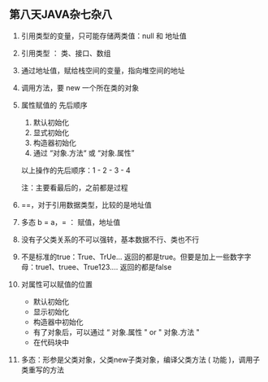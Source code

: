 ## 第八天JAVA杂七杂八

1. 引用类型的变量，只可能存储两类值：null  和   地址值
2. 引用类型 ： 类、接口、数组 
3. 通过地址值，赋给栈空间的变量，指向堆空间的地址
4. 调用方法，要 new 一个所在类的对象

5. 属性赋值的 先后顺序

   1. 默认初始化 
   2. 显式初始化
   3. 构造器初始化
   4. 通过 “对象.方法“ 或 “对象.属性”

   以上操作的先后顺序：1 - 2 - 3 - 4

   注：主要看最后的，之前都是过程

6. ==，对于引用数据类型，比较的是地址值

7. 多态 b = a，= ： 赋值，地址值

8. 没有子父类关系的不可以强转，基本数据不行、类也不行

9. 不是标准的true：True、TrUe... 返回的都是true。但要是加上一些数字字母：true1、truee、True123.... 返回的都是false

10. 对属性可以赋值的位置

    - 默认初始化
    - 显示初始化
    - 构造器中初始化
    - 有了对象后，可以通过 “ 对象.属性 " or " 对象.方法 "
    - 在代码块中
    
11. 多态：形参是父类对象，父类new子类对象，编译父类方法 ( 功能 )，调用子类重写的方法